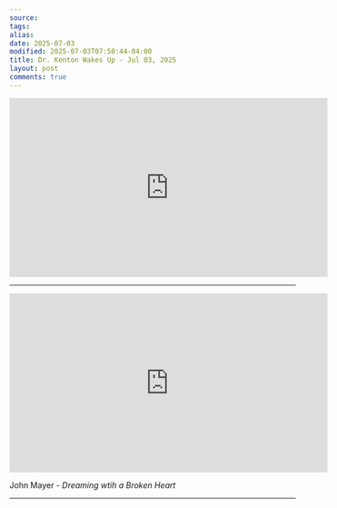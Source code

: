 ```yaml
---
source:
tags:
alias:
date: 2025-07-03
modified: 2025-07-03T07:50:44-04:00
title: Dr. Kenton Wakes Up - Jul 03, 2025
layout: post
comments: true
---
```


  

<iframe width="560" height="315" src="https://www.youtube.com/embed/ZMFRfrQqA88" title="YouTube video player" frameborder="0" allow="accelerometer; autoplay; clipboard-write; encrypted-media; gyroscope; picture-in-picture; web-share" allowfullscreen></iframe>


---

<iframe width="560" height="315" src="https://www.youtube.com/embed/UguyZtTAclQ?si=aAru4IrHq8iW_WiG" title="YouTube video player" frameborder="0" allow="accelerometer; autoplay; clipboard-write; encrypted-media; gyroscope; picture-in-picture; web-share" referrerpolicy="strict-origin-when-cross-origin" allowfullscreen></iframe>

John Mayer - *Dreaming wtih a Broken Heart*

---

